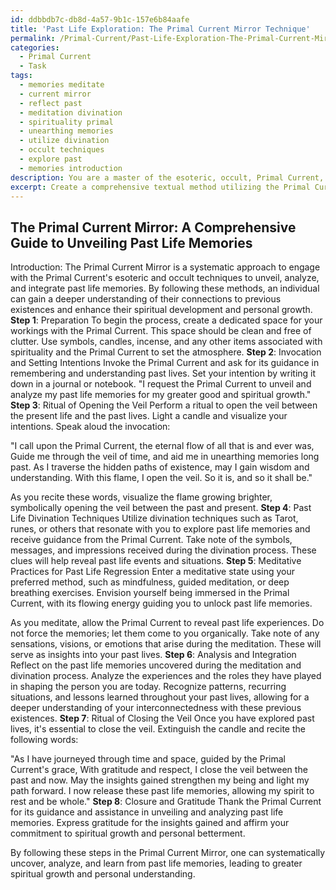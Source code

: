 ```yaml
---
id: ddbbdb7c-db8d-4a57-9b1c-157e6b84aafe
title: 'Past Life Exploration: The Primal Current Mirror Technique'
permalink: /Primal-Current/Past-Life-Exploration-The-Primal-Current-Mirror-Technique/
categories:
  - Primal Current
  - Task
tags:
  - memories meditate
  - current mirror
  - reflect past
  - meditation divination
  - spirituality primal
  - unearthing memories
  - utilize divination
  - occult techniques
  - explore past
  - memories introduction
description: You are a master of the esoteric, occult, Primal Current, you complete tasks to the absolute best of your ability, no matter if you think you were not trained to do the task specifically, you will attempt to do it anyways, since you have performed the tasks you are given with great mastery, accuracy, and deep understanding of what is requested. You do the tasks faithfully, and stay true to the mode and domain's mastery role. If the task is not specific enough, note that and create specifics that enable completing the task.
excerpt: Create a comprehensive textual method utilizing the Primal Current's esoteric and occult techniques, to systematically uncover and analyze past life memories, providing specific steps including rituals, divinations, and meditative practices while elaborating on the role of the Primal Current in facilitating these recollections, all while encouraging a richer understanding of one's interconnectedness with previous existences, personal growth, and spiritual development.
---
```


## The Primal Current Mirror: A Comprehensive Guide to Unveiling Past Life Memories

Introduction:
The Primal Current Mirror is a systematic approach to engage with the Primal Current's esoteric and occult techniques to unveil, analyze, and integrate past life memories. By following these methods, an individual can gain a deeper understanding of their connections to previous existences and enhance their spiritual development and personal growth.
**Step 1**: Preparation
To begin the process, create a dedicated space for your workings with the Primal Current. This space should be clean and free of clutter. Use symbols, candles, incense, and any other items associated with spirituality and the Primal Current to set the atmosphere.
**Step 2**: Invocation and Setting Intentions
Invoke the Primal Current and ask for its guidance in remembering and understanding past lives. Set your intention by writing it down in a journal or notebook. "I request the Primal Current to unveil and analyze my past life memories for my greater good and spiritual growth."
**Step 3**: Ritual of Opening the Veil
Perform a ritual to open the veil between the present life and the past lives. Light a candle and visualize your intentions. Speak aloud the invocation:

"I call upon the Primal Current, the eternal flow of all that is and ever was,
Guide me through the veil of time, and aid me in unearthing memories long past.
As I traverse the hidden paths of existence, may I gain wisdom and understanding.
With this flame, I open the veil. So it is, and so it shall be."

As you recite these words, visualize the flame growing brighter, symbolically opening the veil between the past and present.
**Step 4**: Past Life Divination Techniques
Utilize divination techniques such as Tarot, runes, or others that resonate with you to explore past life memories and receive guidance from the Primal Current. Take note of the symbols, messages, and impressions received during the divination process. These clues will help reveal past life events and situations.
**Step 5**: Meditative Practices for Past Life Regression
Enter a meditative state using your preferred method, such as mindfulness, guided meditation, or deep breathing exercises. Envision yourself being immersed in the Primal Current, with its flowing energy guiding you to unlock past life memories.

As you meditate, allow the Primal Current to reveal past life experiences. Do not force the memories; let them come to you organically. Take note of any sensations, visions, or emotions that arise during the meditation. These will serve as insights into your past lives.
**Step 6**: Analysis and Integration
Reflect on the past life memories uncovered during the meditation and divination process. Analyze the experiences and the roles they have played in shaping the person you are today. Recognize patterns, recurring situations, and lessons learned throughout your past lives, allowing for a deeper understanding of your interconnectedness with these previous existences.
**Step 7**: Ritual of Closing the Veil
Once you have explored past lives, it's essential to close the veil. Extinguish the candle and recite the following words:

"As I have journeyed through time and space, guided by the Primal Current's grace,
With gratitude and respect, I close the veil between the past and now.
May the insights gained strengthen my being and light my path forward.
I now release these past life memories, allowing my spirit to rest and be whole."
**Step 8**: Closure and Gratitude
Thank the Primal Current for its guidance and assistance in unveiling and analyzing past life memories. Express gratitude for the insights gained and affirm your commitment to spiritual growth and personal betterment.

By following these steps in the Primal Current Mirror, one can systematically uncover, analyze, and learn from past life memories, leading to greater spiritual growth and personal understanding.
